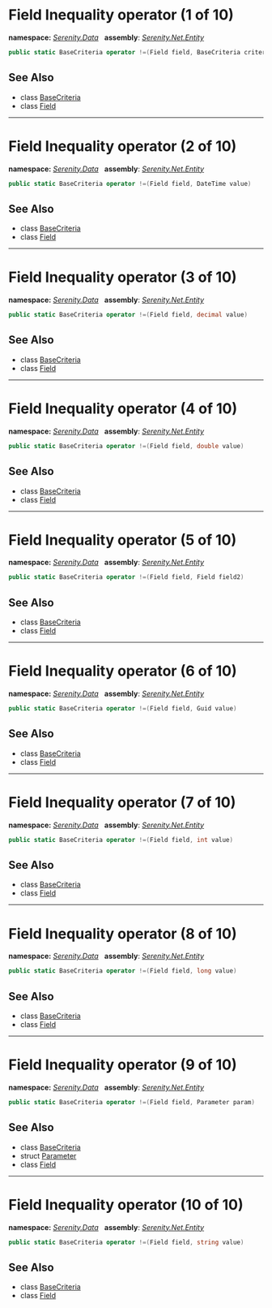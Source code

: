 # Field Inequality operator (1 of 10)
**namespace:** *[Serenity.Data](../../README.md#serenity.data-namespace)*   **assembly**: *[Serenity.Net.Entity](../../README.md)*

```csharp
public static BaseCriteria operator !=(Field field, BaseCriteria criteria)
```

## See Also

* class [BaseCriteria](../Serenity.Net.Data/../BaseCriteria.md)
* class [Field](../Field.md)

---

# Field Inequality operator (2 of 10)
**namespace:** *[Serenity.Data](../../README.md#serenity.data-namespace)*   **assembly**: *[Serenity.Net.Entity](../../README.md)*

```csharp
public static BaseCriteria operator !=(Field field, DateTime value)
```

## See Also

* class [BaseCriteria](../Serenity.Net.Data/../BaseCriteria.md)
* class [Field](../Field.md)

---

# Field Inequality operator (3 of 10)
**namespace:** *[Serenity.Data](../../README.md#serenity.data-namespace)*   **assembly**: *[Serenity.Net.Entity](../../README.md)*

```csharp
public static BaseCriteria operator !=(Field field, decimal value)
```

## See Also

* class [BaseCriteria](../Serenity.Net.Data/../BaseCriteria.md)
* class [Field](../Field.md)

---

# Field Inequality operator (4 of 10)
**namespace:** *[Serenity.Data](../../README.md#serenity.data-namespace)*   **assembly**: *[Serenity.Net.Entity](../../README.md)*

```csharp
public static BaseCriteria operator !=(Field field, double value)
```

## See Also

* class [BaseCriteria](../Serenity.Net.Data/../BaseCriteria.md)
* class [Field](../Field.md)

---

# Field Inequality operator (5 of 10)
**namespace:** *[Serenity.Data](../../README.md#serenity.data-namespace)*   **assembly**: *[Serenity.Net.Entity](../../README.md)*

```csharp
public static BaseCriteria operator !=(Field field, Field field2)
```

## See Also

* class [BaseCriteria](../Serenity.Net.Data/../BaseCriteria.md)
* class [Field](../Field.md)

---

# Field Inequality operator (6 of 10)
**namespace:** *[Serenity.Data](../../README.md#serenity.data-namespace)*   **assembly**: *[Serenity.Net.Entity](../../README.md)*

```csharp
public static BaseCriteria operator !=(Field field, Guid value)
```

## See Also

* class [BaseCriteria](../Serenity.Net.Data/../BaseCriteria.md)
* class [Field](../Field.md)

---

# Field Inequality operator (7 of 10)
**namespace:** *[Serenity.Data](../../README.md#serenity.data-namespace)*   **assembly**: *[Serenity.Net.Entity](../../README.md)*

```csharp
public static BaseCriteria operator !=(Field field, int value)
```

## See Also

* class [BaseCriteria](../Serenity.Net.Data/../BaseCriteria.md)
* class [Field](../Field.md)

---

# Field Inequality operator (8 of 10)
**namespace:** *[Serenity.Data](../../README.md#serenity.data-namespace)*   **assembly**: *[Serenity.Net.Entity](../../README.md)*

```csharp
public static BaseCriteria operator !=(Field field, long value)
```

## See Also

* class [BaseCriteria](../Serenity.Net.Data/../BaseCriteria.md)
* class [Field](../Field.md)

---

# Field Inequality operator (9 of 10)
**namespace:** *[Serenity.Data](../../README.md#serenity.data-namespace)*   **assembly**: *[Serenity.Net.Entity](../../README.md)*

```csharp
public static BaseCriteria operator !=(Field field, Parameter param)
```

## See Also

* class [BaseCriteria](../Serenity.Net.Data/../BaseCriteria.md)
* struct [Parameter](../Serenity.Net.Data/../Parameter.md)
* class [Field](../Field.md)

---

# Field Inequality operator (10 of 10)
**namespace:** *[Serenity.Data](../../README.md#serenity.data-namespace)*   **assembly**: *[Serenity.Net.Entity](../../README.md)*

```csharp
public static BaseCriteria operator !=(Field field, string value)
```

## See Also

* class [BaseCriteria](../Serenity.Net.Data/../BaseCriteria.md)
* class [Field](../Field.md)